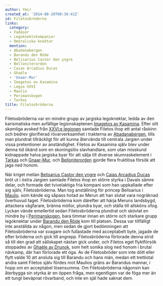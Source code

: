 ```yaml
---
author: Ymir
created_at: '2014-08-28T00:36:41Z'
id: Filetosbröderna
links:
  category:
  - Fadäser
  - Legoknektskompanier
  - Omoraliska knektar
  mention:
  - Abadanabergen
  - Barandu den Röde
  - Belisarius Castor den yngre
  - Belloniterorden
  - Caias Arcadius Ducas
  - Ghaële
  - 'Gnaar-Mur'
  - Imagetos av Kasamina
  - Legio XXVI
  - Maulio
  - Perimanskogen
  - Tarkas
title: Filetosbröderna
---
```


Filetosbröderna var en mindre grupp av jargiska legoknektar, ledda av den karismatiska men avfällige
legionskaptenen [Imagetos av Kasamina]. Efter sitt skamliga avsked från [XXVI:e legionen] samlade
Filetos ihop ett antal råskinn och bedrev glorifierad rövarverksamhet i trakterna av
[Abadanabergen], tills man plundrat tillräckligt för att kunna återvända till centrala Jargien under
vissa pretentioner av anständighet. Filetos av Kasamina själv blev under denna tid ökänd som en
skoningslös slavhandlare, som utan misskund kidnappade halva jargiska byar för att sälja till
diverse skumraskelement i [Tarkas] och [Gnaar-Mur], och [Belloniterorden] gjorde flera fruktlösa
försök att jaga ned honom.

När kriget mellan [Belisarius Castor den yngre] och [Caias Arcadius Ducas] bröt ut i östra Jargien
samlade Filetos ihop en större styrka i Davals sämre delar, och formade det tvivelaktiga fria
kompani som han uppkallade efter sig själv, Filetosbröderna. Man tog anställning för princep
Belisarius i [Maulio]. som kände sig såpass hotad av Merun att han slutat vara nogräknad överhuvud
taget. Filetosbröderna kom därefter att härja Meruns landsbygd, attackera vägfarare, bränna möllor,
plundra byar, och ställa till allsköns ofog. Lyckan vände emellertid sedan Filetosbröderna plundrat
och skövlat en mindre by i [Perimanskogen], bara timmar innan en större och starkare grupp
legoknektar under [Barandu den Röde] kom till platsen. Dessa var tillfälligt inte anställda av
någon, men sedan de gjort bedömningen att Filetosbröderna var svagare och fullastade med acceptabelt
byte, jagade de efter bröderna och gick till angrepp. Filetosbröderna förlorade denna strid så till
den grad att sällskapet nästan gick under, och Filetos eget flyktförsök stoppades av [Ghaële av
Drunok], som helt sonika slog ned honom i brutal nävkamp, där han förlorade ett öga. Av de
Filetosbröder som inte dött eller flytt valde 10 att ansluta sig till Barandu och hans män, medan
ett trettiotal andra samt Filetos själv fördes mot Maulios gräns av Barandus mannar, i hopp om en
acceptabel lösensumma. Om Filetosbröderna någonsin kan återbygga sin styrka är en öppen fråga, men
egentligen var de föga mer än ett tungt beväpnat rövarband, och inte en själ hade saknat dem.

  [Imagetos av Kasamina]: Imagetos_av_Kasamina
  [XXVI:e legionen]: Legio_XXVI
  [Abadanabergen]: Abadanabergen
  [Tarkas]: Tarkas
  [Gnaar-Mur]: Gnaar-Mur
  [Belloniterorden]: Belloniterorden
  [Belisarius Castor den yngre]: Belisarius_Castor_den_yngre
  [Caias Arcadius Ducas]: Caias_Arcadius_Ducas
  [Maulio]: Maulio
  [Perimanskogen]: Perimanskogen
  [Barandu den Röde]: Barandu_den_Röde
  [Ghaële av Drunok]: Ghaële
